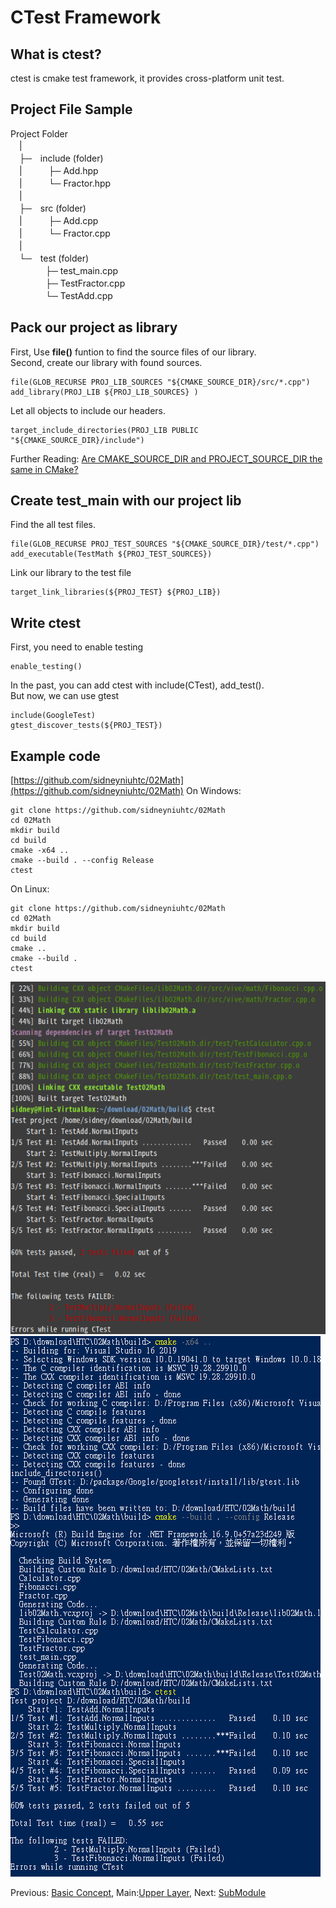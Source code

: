 # CTest Framework

## What is ctest?
ctest is cmake test framework, it provides cross-platform unit test. 

## Project File Sample
Project Folder  
　|　  
　├─　include (folder)  
　|　　　├─ Add.hpp  
　|　　　└─ Fractor.hpp  
　|　  
　├─　src (folder)  
　|　　　├─ Add.cpp  
　|　　　└─ Fractor.cpp  
　|　  
　└─　test (folder)  
　　　　├─ test_main.cpp  
　　　　├─ TestFractor.cpp  
　　　　└─ TestAdd.cpp  

## Pack our project as library
First, Use **file()** funtion to find the source files of our library.  
Second, create our library with found sources.  
```
file(GLOB_RECURSE PROJ_LIB_SOURCES "${CMAKE_SOURCE_DIR}/src/*.cpp")
add_library(PROJ_LIB ${PROJ_LIB_SOURCES} ) 
```
Let all objects to include our headers.
```
target_include_directories(PROJ_LIB PUBLIC "${CMAKE_SOURCE_DIR}/include")
```
Further Reading: [Are CMAKE_SOURCE_DIR and PROJECT_SOURCE_DIR the same in CMake?](https://stackoverflow.com/questions/32028667/are-cmake-source-dir-and-project-source-dir-the-same-in-cmake)

## Create test_main with our project lib
Find the all test files.
```
file(GLOB_RECURSE PROJ_TEST_SOURCES "${CMAKE_SOURCE_DIR}/test/*.cpp")
add_executable(TestMath ${PROJ_TEST_SOURCES})
```
Link our library to the test file
```
target_link_libraries(${PROJ_TEST} ${PROJ_LIB})
```

## Write ctest
First, you need to enable testing
```
enable_testing()
```

In the past, you can add ctest with include(CTest), add_test().  
But now, we can use gtest  
```
include(GoogleTest)
gtest_discover_tests(${PROJ_TEST})
```


## Example code
[https://github.com/sidneyniuhtc/02Math](https://github.com/sidneyniuhtc/02Math)
On Windows:
```
git clone https://github.com/sidneyniuhtc/02Math
cd 02Math
mkdir build
cd build
cmake -x64 ..
cmake --build . --config Release
ctest
```
On Linux:
```
git clone https://github.com/sidneyniuhtc/02Math
cd 02Math
mkdir build
cd build
cmake ..
cmake --build .
ctest
```

<img src="https://github.com/sidneyniuhtc/sidneyniuhtc.github.io/raw/master/CMakeTutorial/2.%20Write/02%20CTtest%20Framework/ctest%20on%20linux.PNG"/>
<img src="https://github.com/sidneyniuhtc/sidneyniuhtc.github.io/raw/master/CMakeTutorial/2.%20Write/02%20CTtest%20Framework/ctest%20on%20win.PNG"/>

Previous: [Basic Concept](../01%20Fist%20Project), 
Main:[Upper Layer](../../), 
Next: [SubModule](../03%20SubModules/) 
